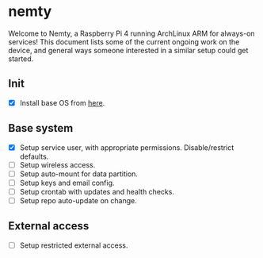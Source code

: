 # nemty
Welcome to Nemty, a Raspberry Pi 4 running ArchLinux ARM for always-on services! This document lists some of the current ongoing work on the device, and general ways someone interested in a similar setup could get started.

## Init

- [X] Install base OS from [here](https://archlinuxarm.org/platforms/armv6/raspberry-pi).

## Base system

- [X] Setup service user, with appropriate permissions. Disable/restrict defaults.
- [ ] Setup wireless access.
- [ ] Setup auto-mount for data partition.
- [ ] Setup keys and email config.
- [ ] Setup crontab with updates and health checks.
- [ ] Setup repo auto-update on change.

## External access

- [ ] Setup restricted external access.
